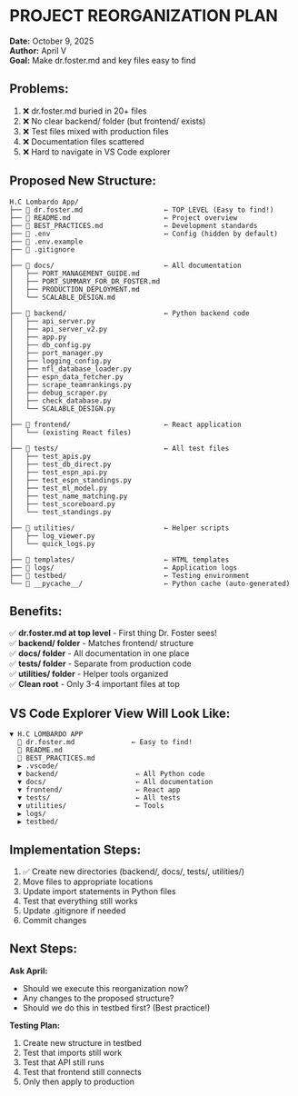 # PROJECT REORGANIZATION PLAN
**Date:** October 9, 2025  
**Author:** April V  
**Goal:** Make dr.foster.md and key files easy to find

## Problems:
1. ❌ dr.foster.md buried in 20+ files
2. ❌ No clear backend/ folder (but frontend/ exists)
3. ❌ Test files mixed with production files
4. ❌ Documentation files scattered
5. ❌ Hard to navigate in VS Code explorer

## Proposed New Structure:

```
H.C Lombardo App/
├── 📄 dr.foster.md                    ← TOP LEVEL (Easy to find!)
├── 📄 README.md                       ← Project overview
├── 📄 BEST_PRACTICES.md               ← Development standards
├── 📄 .env                            ← Config (hidden by default)
├── 📄 .env.example
├── 📄 .gitignore
│
├── 📁 docs/                           ← All documentation
│   ├── PORT_MANAGEMENT_GUIDE.md
│   ├── PORT_SUMMARY_FOR_DR_FOSTER.md
│   ├── PRODUCTION_DEPLOYMENT.md
│   └── SCALABLE_DESIGN.md
│
├── 📁 backend/                        ← Python backend code
│   ├── api_server.py
│   ├── api_server_v2.py
│   ├── app.py
│   ├── db_config.py
│   ├── port_manager.py
│   ├── logging_config.py
│   ├── nfl_database_loader.py
│   ├── espn_data_fetcher.py
│   ├── scrape_teamrankings.py
│   ├── debug_scraper.py
│   ├── check_database.py
│   └── SCALABLE_DESIGN.py
│
├── 📁 frontend/                       ← React application
│   └── (existing React files)
│
├── 📁 tests/                          ← All test files
│   ├── test_apis.py
│   ├── test_db_direct.py
│   ├── test_espn_api.py
│   ├── test_espn_standings.py
│   ├── test_ml_model.py
│   ├── test_name_matching.py
│   ├── test_scoreboard.py
│   └── test_standings.py
│
├── 📁 utilities/                      ← Helper scripts
│   ├── log_viewer.py
│   └── quick_logs.py
│
├── 📁 templates/                      ← HTML templates
├── 📁 logs/                           ← Application logs
├── 📁 testbed/                        ← Testing environment
└── 📁 __pycache__/                    ← Python cache (auto-generated)
```

## Benefits:

✅ **dr.foster.md at top level** - First thing Dr. Foster sees!  
✅ **backend/ folder** - Matches frontend/ structure  
✅ **docs/ folder** - All documentation in one place  
✅ **tests/ folder** - Separate from production code  
✅ **utilities/ folder** - Helper tools organized  
✅ **Clean root** - Only 3-4 important files at top  

## VS Code Explorer View Will Look Like:

```
▼ H.C LOMBARDO APP
  📄 dr.foster.md              ← Easy to find!
  📄 README.md
  📄 BEST_PRACTICES.md
  ▶ .vscode/
  ▼ backend/                   ← All Python code
  ▼ docs/                      ← All documentation
  ▼ frontend/                  ← React app
  ▼ tests/                     ← All tests
  ▼ utilities/                 ← Tools
  ▶ logs/
  ▶ testbed/
```

## Implementation Steps:

1. ✅ Create new directories (backend/, docs/, tests/, utilities/)
2. Move files to appropriate locations
3. Update import statements in Python files
4. Test that everything still works
5. Update .gitignore if needed
6. Commit changes

## Next Steps:

**Ask April:** 
- Should we execute this reorganization now?
- Any changes to the proposed structure?
- Should we do this in testbed first? (Best practice!)

**Testing Plan:**
1. Create new structure in testbed
2. Test that imports still work
3. Test that API still runs
4. Test that frontend still connects
5. Only then apply to production
